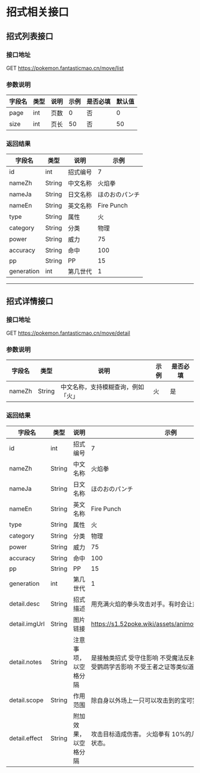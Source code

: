 # 招式相关接口

## 招式列表接口

### 接口地址

GET https://pokemon.fantasticmao.cn/move/list

### 参数说明

| 字段名 | 类型 | 说明 | 示例 | 是否必填 | 默认值 |
| ------ | ---- | ---- | ---- | -------- | ------ |
| page   | int  | 页数 | 0    | 否       | 0      |
| size   | int  | 页长 | 50   | 否       | 50     |

### 返回结果

| 字段名     | 类型   | 说明     | 示例           |
| ---------- | ------ | -------- | -------------- |
| id         | int    | 招式编号 | 7              |
| nameZh     | String | 中文名称 | 火焰拳         |
| nameJa     | String | 日文名称 | ほのおのパンチ |
| nameEn     | String | 英文名称 | Fire Punch     |
| type       | String | 属性     | 火             |
| category   | String | 分类     | 物理           |
| power      | String | 威力     | 75             |
| accuracy   | String | 命中     | 100            |
| pp         | String | PP       | 15             |
| generation | int    | 第几世代 | 1              |

---

## 招式详情接口

### 接口地址

GET https://pokemon.fantasticmao.cn/move/detail

### 参数说明

| 字段名 | 类型   | 说明                               | 示例 | 是否必填 |
| ------ | ------ | ---------------------------------- | ---- | -------- |
| nameZh | String | 中文名称，支持模糊查询，例如「火」 | 火   | 是       |

### 返回结果

| 字段名        | 类型   | 说明                 | 示例                                                                                            |
| ------------- | ------ | -------------------- | ----------------------------------------------------------------------------------------------- |
| id            | int    | 招式编号             | 7                                                                                               |
| nameZh        | String | 中文名称             | 火焰拳                                                                                          |
| nameJa        | String | 日文名称             | ほのおのパンチ                                                                                  |
| nameEn        | String | 英文名称             | Fire Punch                                                                                      |
| type          | String | 属性                 | 火                                                                                              |
| category      | String | 分类                 | 物理                                                                                            |
| power         | String | 威力                 | 75                                                                                              |
| accuracy      | String | 命中                 | 100                                                                                             |
| pp            | String | PP                   | 15                                                                                              |
| generation    | int    | 第几世代             | 1                                                                                               |
| detail.desc   | String | 招式描述             | 用充满火焰的拳头攻击对手。有时会让对手陷入灼伤状态。                                            |
| detail.imgUrl | String | 图片链接             | https://s1.52poke.wiki/assets/animoves/AniMove007.gif                                           |
| detail.notes  | String | 注意事项，以空格分隔 | 是接触类招式 受守住影响 不受魔法反射影响 不可以被抢夺 受鹦鹉学舌影响 不受王者之证等类似道具影响 |
| detail.scope  | String | 作用范围             | 除自身以外场上一只可以攻击到的宝可梦                                                            |
| detail.effect | String | 附加效果，以空格分隔 | 攻击目标造成伤害。 火焰拳有 10%的几率使目标陷入灼伤状态。                                       |
